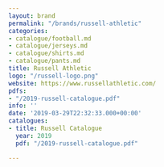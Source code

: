 ```yaml
---
layout: brand
permalink: "/brands/russell-athletic"
categories:
- catalogue/football.md
- catalogue/jerseys.md
- catalogue/shirts.md
- catalogue/pants.md
title: Russell Athletic
logo: "/russell-logo.png"
website: https://www.russellathletic.com/
pdfs:
- "/2019-russell-catalogue.pdf"
info: ''
date: '2019-03-29T22:32:33.000+00:00'
catalogues:
- title: Russell Catalogue
  year: 2019
  pdf: "/2019-russell-catalogue.pdf"

---
```

